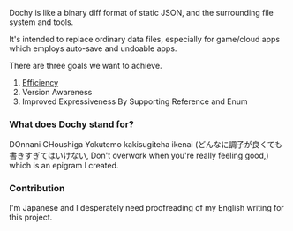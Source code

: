 Dochy is like a binary diff format of static JSON, and the surrounding file system and tools.

It's intended to replace ordinary data files, 
especially for game/cloud apps which employs auto-save 
and undoable apps.

There are three goals we want to achieve.

1. [Efficiency](src/sample_test/sample_code/efficiency.md)
2. Version Awareness
3. Improved Expressiveness By Supporting Reference and Enum

### What does Dochy stand for?

DOnnani CHoushiga Yokutemo kakisugiteha ikenai
(どんなに調子が良くても書きすぎてはいけない, Don't overwork when you're really feeling good,) which is an epigram I created.

### Contribution

I'm Japanese and I desperately need proofreading of my English writing for this project. 